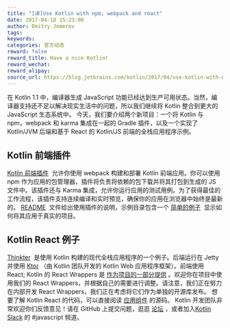 ```yaml
---
title: "[译]Use Kotlin with npm, webpack and react"
date: 2017-04-18 15:23:00
author: Dmitry Jemerov
tags:
keywords:
categories: 官方动态
reward: false
reward_title: Have a nice Kotlin!
reward_wechat:
reward_alipay:
source_url: https://blog.jetbrains.com/kotlin/2017/04/use-kotlin-with-npm-webpack-and-react/
---
```


在 Kotlin 1.1 中，编译器生成 JavaScript 功能已经达到生产可用状态。当然，编译器支持还不足以解决现实生活中的问题，所以我们继续将 Kotlin 整合到更大的 JavaScript 生态系统中。
今天，我们要介绍两个新项目：一个将 Kotlin 与 npm，webpack 和 karma 集成在一起的 Gradle 插件，以及一个实现了 Kotlin/JVM 后端和基于 React 的 Kotlin/JS 前端的全栈应用程序示例。
## Kotlin 前端插件

[Kotlin 前端插件](https://github.com/Kotlin/kotlin-frontend-plugin)  允许你使用 webpack 构建和部署 Kotlin 前端应用。你可以使用 npm 作为应用的包管理器，插件将负责将依赖的包下载并将其打包到生成的 JS 文件中。该插件还与 Karma 集成，允许你运行应用的测试用例。为了获得最佳的工作流程，该插件支持连续编译和实时预览，确保你的应用在浏览器中始终是最新的。
[README](https://github.com/Kotlin/kotlin-frontend-plugin/blob/master/README.md)  文件给出使用插件的说明，示例目录包含一个 [简单的例子](https://github.com/Kotlin/kotlin-frontend-plugin/tree/master/examples/frontend-only)  显示如何将其应用于真实的项目。
## Kotlin React 例子

 [Thinkter](https://github.com/Kotlin/kotlin-fullstack-sample)  是使用 Kotlin 构建的现代全栈应用程序的一个例子。后端运行在 Jetty 并使用 [Ktor](https://github.com/kotlin/ktor) （由 Kotlin 团队开发的 Kotlin Web 应用程序框架）。前端使用 React; Kotlin 的 React Wrappers 是 [作为项目的一部分提供](https://github.com/Kotlin/kotlin-fullstack-sample/tree/master/frontend/src/org/jetbrains/react) 。欢迎你在项目中使用我们的 React Wrappers，并根据自己的需要进行调整。请注意，我们正在努力在内部开发 React Wrappers，我们正在考虑将它们作为单独的开源库发布。
想要了解 Kotlin React 的代码，可以直接阅读 [应用组件](https://github.com/Kotlin/kotlin-fullstack-sample/blob/master/frontend/src/org/jetbrains/demo/thinkter/NewThoughtComponent.kt) 的源码。
Kotlin 开发团队非常欢迎你们反馈意见！请在 GitHub 上提交问题，逛逛 [论坛](https://discuss.kotlinlang.org/) ，或者加入[Kotlin Slack](http://slack.kotlinlang.org/) 的 #javascript 频道。

